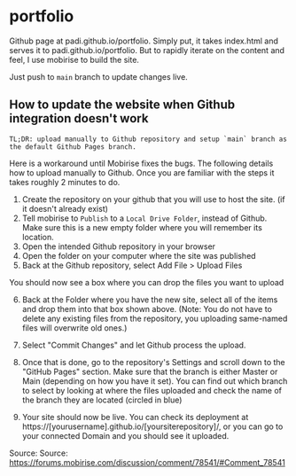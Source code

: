# portfolio

Github page at padi.github.io/portfolio.
Simply put, it takes index.html and serves it to padi.github.io/portfolio.
But to rapidly iterate on the content and feel, I use mobirise to build the site.

Just push to `main` branch to update changes live.

## How to update the website when Github integration doesn't work

```
TL;DR: upload manually to Github repository and setup `main` branch as the default Github Pages branch.
```

Here is a workaround until Mobirise fixes the bugs. The following details how to upload manually to Github. Once you are familiar with the steps it takes roughly 2 minutes to do.

1. Create the repository on your github that you will use to host the site. (if it doesn't already exist)
2. Tell mobirise to `Publish` to a `Local Drive Folder`, instead of Github. Make sure this is a new empty folder where you will remember its location.
3. Open the intended Github repository in your browser
4. Open the folder on your computer where the site was published
5. Back at the Github repository, select Add File > Upload Files

You should now see a box where you can drop the files you want to upload

6. Back at the Folder where you have the new site, select all of the items and drop them into that box shown above. (Note: You do not have to delete any existing files from the repository, you uploading same-named files will overwrite old ones.)
7. Select "Commit Changes" and let Github process the upload.
8. Once that is done, go to the repository's Settings
and scroll down to the "GitHub Pages" section. Make sure that the branch is either Master or Main (depending on how you have it set). You can find out which branch to select by looking at where the files uploaded and check the name of the branch they are located (circled in blue)

9. Your site should now be live. You can check its deployment at https://[yourusername].github.io/[yoursiterepository]/, or you can go to your connected Domain and you should see it uploaded.

Source: Source: https://forums.mobirise.com/discussion/comment/78541/#Comment_78541